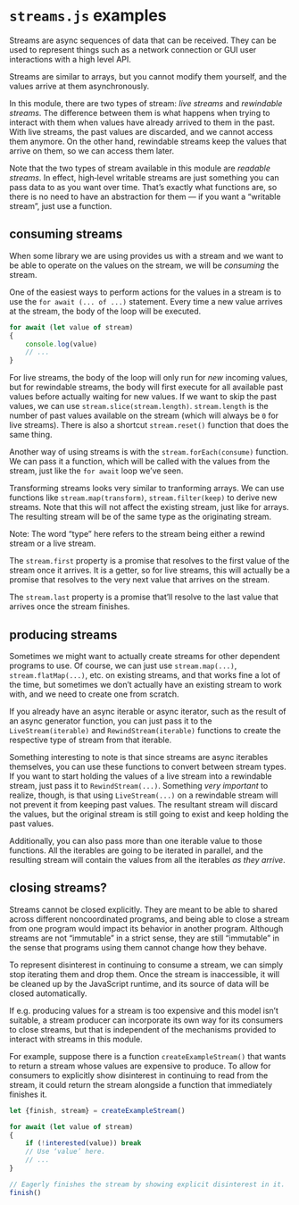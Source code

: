 `streams.js` examples
===

Streams are async sequences of data that can be received. They can be used to represent things such as a network connection or GUI user interactions with a high level API.

Streams are similar to arrays, but you cannot modify them yourself, and the values arrive at them asynchronously.

In this module, there are two types of stream: *live streams* and *rewindable streams*. The difference between them is what happens when trying to interact with them when values have already arrived to them in the past. With live streams, the past values are discarded, and we cannot access them anymore. On the other hand, rewindable streams keep the values that arrive on them, so we can access them later.

Note that the two types of stream available in this module are *readable streams*. In effect, high‐level writable streams are just something you can pass data to as you want over time. That’s exactly what functions are, so there is no need to have an abstraction for them — if you want a “writable stream”, just use a function.

consuming streams
---

When some library we are using provides us with a stream and we want to be able to operate on the values on the stream, we will be *consuming* the stream.

One of the easiest ways to perform actions for the values in a stream is to use the `for await (... of ...)` statement. Every time a new value arrives at the stream, the body of the loop will be executed.

~~~ JavaScript
for await (let value of stream)
{
	console.log(value)
	// ...
}
~~~

For live streams, the body of the loop will only run for *new* incoming values, but for rewindable streams, the body will first execute for all available past values before actually waiting for new values. If we want to skip the past values, we can use `stream.slice(stream.length)`. `stream.length` is the number of past values available on the stream (which will always be `0` for live streams). There is also a shortcut `stream.reset()` function that does the same thing.

Another way of using streams is with the `stream.forEach(consume)` function. We can pass it a function, which will be called with the values from the stream, just like the `for await` loop we’ve seen.

Transforming streams looks very similar to tranforming arrays. We can use functions like `stream.map(transform)`, `stream.filter(keep)` to derive new streams. Note that this will not affect the existing stream, just like for arrays. The resulting stream will be of the same type as the originating stream.

Note: The word “type” here refers to the stream being either a rewind stream or a live stream.

The `stream.first` property is a promise that resolves to the first value of the stream once it arrives. It is a getter, so for live streams, this will actually be a promise that resolves to the very next value that arrives on the stream.

The `stream.last` property is a promise that’ll resolve to the last value that arrives once the stream finishes.

producing streams
---

Sometimes we might want to actually create streams for other dependent programs to use. Of course, we can just use `stream.map(...)`, `stream.flatMap(...)`, etc. on existing streams, and that works fine a lot of the time, but sometimes we don’t actually have an existing stream to work with, and we need to create one from scratch.

If you already have an async iterable or async iterator, such as the result of an async generator function, you can just pass it to the `LiveStream(iterable)` and `RewindStream(iterable)` functions to create the respective type of stream from that iterable.

Something interesting to note is that since streams are async iterables themselves, you can use these functions to convert between stream types. If you want to start holding the values of a live stream into a rewindable stream, just pass it to `RewindStream(...)`. Something *very important* to realize, though, is that using `LiveStream(...)` on a rewindable stream will not prevent it from keeping past values. The resultant stream will discard the values, but the original stream is still going to exist and keep holding the past values.

Additionally, you can also pass more than one iterable value to those functions. All the iterables are going to be iterated in parallel, and the resulting stream will contain the values from all the iterables *as they arrive*.

<!-- TODO: Explain how controllers work. -->

closing streams?
---

Streams cannot be closed explicitly. They are meant to be able to shared across different noncoordinated programs, and being able to close a stream from one program would impact its behavior in another program. Although streams are not “immutable” in a strict sense, they are still “immutable” in the sense that programs using them cannot change how they behave.

To represent disinterest in continuing to consume a stream, we can simply stop iterating them and drop them. Once the stream is inaccessible, it will be cleaned up by the JavaScript runtime, and its source of data will be closed automatically.

If e.g. producing values for a stream is too expensive and this model isn’t suitable, a stream producer can incorporate its own way for its consumers to close streams, but that is independent of the mechanisms provided to interact with streams in this module.

For example, suppose there is a function `createExampleStream()` that wants to return a stream whose values are expensive to produce. To allow for consumers to explicitly show disinterest in continuing to read from the stream, it could return the stream alongside a function that immediately finishes it.

~~~ JavaScript
let {finish, stream} = createExampleStream()

for await (let value of stream)
{
	if (!interested(value)) break
	// Use ‘value’ here.
	// ...
}

// Eagerly finishes the stream by showing explicit disinterest in it.
finish()
~~~

